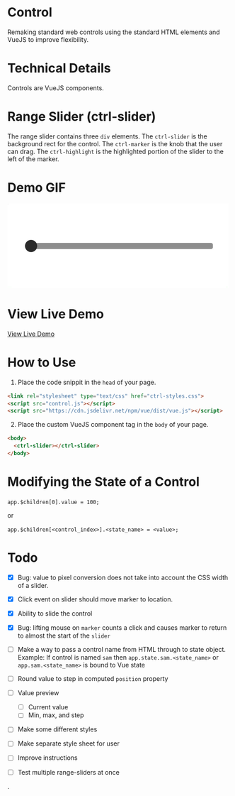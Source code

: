 # Control

Remaking standard web controls using the standard HTML elements and VueJS to improve flexibility.

# Technical Details

Controls are VueJS components.

# Range Slider (ctrl-slider)

The range slider contains three `div` elements. The `ctrl-slider` is the background rect for the control. The `ctrl-marker` is the knob that the user can drag. The `ctrl-highlight` is the highlighted portion of the slider to the left of the marker.

# Demo GIF

[![](./demo.gif)](https://regularmemory.blog/Control/)

# View Live Demo

[View Live Demo](https://regularmemory.blog/Control/)

# How to Use

1. Place the code snippit in the `head` of your page.

``` html
<link rel="stylesheet" type="text/css" href="ctrl-styles.css">
<script src="control.js"></script>
<script src="https://cdn.jsdelivr.net/npm/vue/dist/vue.js"></script>
```

2. Place the custom VueJS component tag in the `body` of your page.

``` html
<body>
  <ctrl-slider></ctrl-slider>
</body>
```

# Modifying the State of a Control

`app.$children[0].value = 100;`

or

`app.$children[<control_index>].<state_name> = <value>;`

# Todo

- [x] Bug: value to pixel conversion does not take into account the CSS width of a slider.
- [x] Click event on slider should move marker to location.
- [x] Ability to slide the control
- [x] Bug: lifting mouse on `marker` counts a click and causes marker to return to almost the start of the `slider`

- [ ] Make a way to pass a control name from HTML through to state object. Example: If control is named `sam` then `app.state.sam.<state_name>` or `app.sam.<state_name>` is bound to Vue state

- [ ] Round value to step in computed `position` property

- [ ] Value preview
    - [ ] Current value
    - [ ] Min, max, and step

- [ ] Make some different styles

- [ ] Make separate style sheet for user

- [ ] Improve instructions

- [ ] Test multiple range-sliders at once














.
